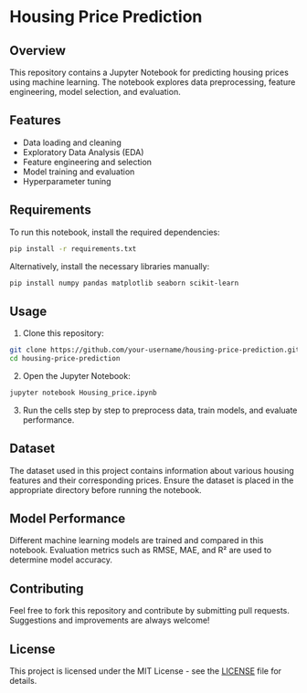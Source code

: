 # Housing Price Prediction

## Overview
This repository contains a Jupyter Notebook for predicting housing prices using machine learning. The notebook explores data preprocessing, feature engineering, model selection, and evaluation.

## Features
- Data loading and cleaning
- Exploratory Data Analysis (EDA)
- Feature engineering and selection
- Model training and evaluation
- Hyperparameter tuning

## Requirements
To run this notebook, install the required dependencies:

```bash
pip install -r requirements.txt
```

Alternatively, install the necessary libraries manually:

```bash
pip install numpy pandas matplotlib seaborn scikit-learn
```

## Usage
1. Clone this repository:

```bash
git clone https://github.com/your-username/housing-price-prediction.git
cd housing-price-prediction
```

2. Open the Jupyter Notebook:

```bash
jupyter notebook Housing_price.ipynb
```

3. Run the cells step by step to preprocess data, train models, and evaluate performance.

## Dataset
The dataset used in this project contains information about various housing features and their corresponding prices. Ensure the dataset is placed in the appropriate directory before running the notebook.

## Model Performance
Different machine learning models are trained and compared in this notebook. Evaluation metrics such as RMSE, MAE, and R² are used to determine model accuracy.

## Contributing
Feel free to fork this repository and contribute by submitting pull requests. Suggestions and improvements are always welcome!

## License
This project is licensed under the MIT License - see the [LICENSE](LICENSE) file for details.
```
